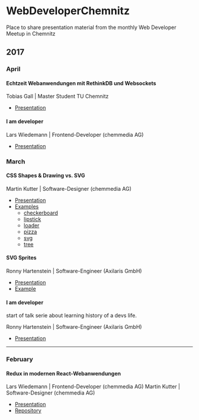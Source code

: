 # WebDeveloperChemnitz
Place to share presentation material from the monthly Web Developer Meetup in Chemnitz

## 2017

### April

#### Echtzeit Webanwendungen mit RethinkDB und Websockets
Tobias Gall | Master Student TU Chemnitz

* [Presentation](https://)

#### I am developer
Lars Wiedemann | Frontend-Developer (chemmedia AG)

* [Presentation](https://github.com/ChemnitzerWebDevs/slides/blob/master/2017/April/I%20am%20developer/whoami.pdf)



### March
#### CSS Shapes & Drawing vs. SVG
Martin Kutter | Software-Designer (chemmedia AG)
* [Presentation](https://github.com/ChemnitzerWebDevs/slides/blob/master/2017/March/CSS%20Shapes/Presentation%20-%20CSS%20Shapes%20%26%20Drawing%20vs.%20SVG.pdf)
* [Examples](https://github.com/ChemnitzerWebDevs/slides/blob/master/2017/March/examples)
	* [checkerboard](https://htmlpreview.github.io/?https://github.com/ChemnitzerWebDevs/slides/blob/master/2017/March/examples/checkerboard/index.html)
	* [lipstick](https://htmlpreview.github.io/?https://github.com/ChemnitzerWebDevs/slides/blob/master/202017/March/examples/lipstick/index.html)
	* [loader](https://htmlpreview.github.io/?https://github.com/ChemnitzerWebDevs/slides/blob/master/202017/March/examples/loader/index.html)
	* [pizza](https://htmlpreview.github.io/?https://github.com/ChemnitzerWebDevs/slides/blob/master/202017/March/examples/pizza/index.html)
	* [svg](https://htmlpreview.github.io/?https://github.com/ChemnitzerWebDevs/slides/blob/master/2017/March/examples/svg/index.html)
	* [tree](https://htmlpreview.github.io/?https://github.com/ChemnitzerWebDevs/slides/blob/master/2017/March/examples/tree/index.html)

#### SVG Sprites
Ronny Hartenstein | Software-Engineer (Axilaris GmbH)
* [Presentation](https://github.com/ChemnitzerWebDevs/slides/blob/master/2017/March/SVG%20Sprites/Presentation%20-%20SVG%20Sprites%20in%20a%20nutshell.pdf)
* [Example](http://blog.rh-flow.de/svg-sprites-demo/index.html)


#### I am developer
start of talk serie about learning history of a devs life.

Ronny Hartenstein | Software-Engineer (Axilaris GmbH)
* [Presentation](https://github.com/ChemnitzerWebDevs/slides/blob/master/2017/March/I%20am%20developer/Presentation%20-%20I%20am%20developer%20I%20have%20no%20life%20-%20Meine%20Lern-Historie.pdf)


- - -
### February
#### Redux in modernen React-Webanwendungen
Lars Wiedemann | Frontend-Developer (chemmedia AG)
Martin Kutter | Software-Designer (chemmedia AG)
* [Presentation](https://github.com/ChemnitzerWebDevs/slides/blob/master/2017/February/Presentation%20-%20REDUX%20in%20modernen%20Webanwendungen.pdf)
* [Repository](https://github.com/gernsdorfer/react-shop)
